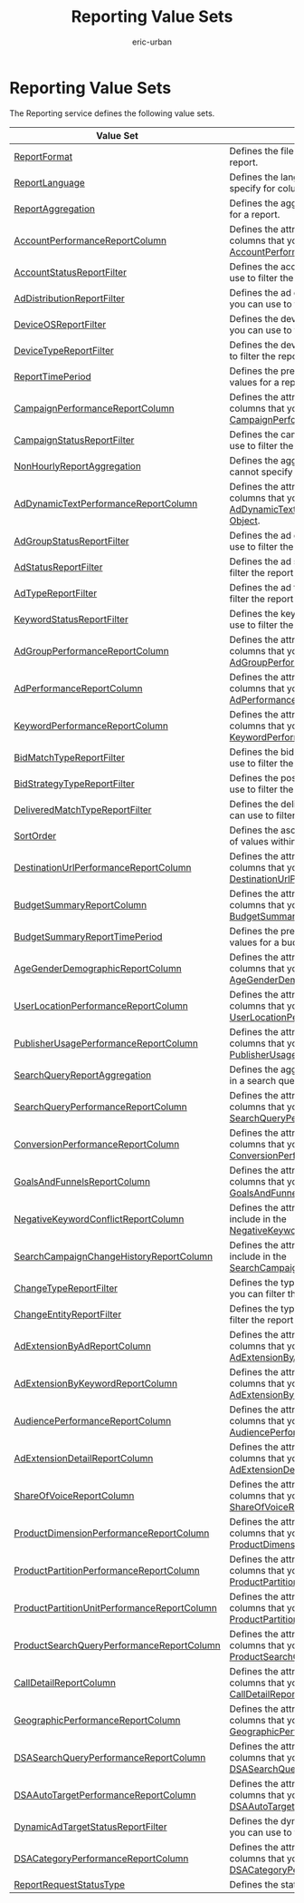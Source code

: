 ﻿---
title: Reporting Value Sets
ms.service: bing-ads-reporting
ms.topic: article
author: eric-urban
ms.author: eur
---
# Reporting Value Sets
The Reporting service defines the following value sets.

|Value Set|Description|
|---|---|
|[ReportFormat](reportformat.md)|Defines the file formats that you can use for a report.|
|[ReportLanguage](reportlanguage.md)|Defines the language values that you may specify for columns of a downloaded report.|
|[ReportAggregation](reportaggregation.md)|Defines the aggregation values that you can use for a report.|
|[AccountPerformanceReportColumn](accountperformancereportcolumn.md)|Defines the attributes and performance statistics columns that you can include in the [AccountPerformanceReportRequest](../reporting/accountperformancereportrequest.md).|
|[AccountStatusReportFilter](accountstatusreportfilter.md)|Defines the account status values that you can use to filter the report data.|
|[AdDistributionReportFilter](addistributionreportfilter.md)|Defines the ad distribution medium values that you can use to filter the report data.|
|[DeviceOSReportFilter](deviceosreportfilter.md)|Defines the device operating system values that you can use to filter the report data.|
|[DeviceTypeReportFilter](devicetypereportfilter.md)|Defines the device type values that you can use to filter the report data.|
|[ReportTimePeriod](reporttimeperiod.md)|Defines the predefined time and date range values for a report request.|
|[CampaignPerformanceReportColumn](campaignperformancereportcolumn.md)|Defines the attributes and performance statistics columns that you can include in the [CampaignPerformanceReportRequest](../reporting/campaignperformancereportrequest.md).|
|[CampaignStatusReportFilter](campaignstatusreportfilter.md)|Defines the campaign status values that you can use to filter the report data.|
|[NonHourlyReportAggregation](nonhourlyreportaggregation.md)|Defines the aggregation values for reports that cannot specify hourly aggregation.|
|[AdDynamicTextPerformanceReportColumn](addynamictextperformancereportcolumn.md)|Defines the attributes and performance statistics columns that you can include in the [AdDynamicTextPerformanceReportRequest Data Object](../reporting/addynamictextperformancereportrequest.md).|
|[AdGroupStatusReportFilter](adgroupstatusreportfilter.md)|Defines the ad group status values that you can use to filter the report data.|
|[AdStatusReportFilter](adstatusreportfilter.md)|Defines the ad status values that you can use to filter the report data.|
|[AdTypeReportFilter](adtypereportfilter.md)|Defines the ad type values that you can use to filter the report data.|
|[KeywordStatusReportFilter](keywordstatusreportfilter.md)|Defines the keyword status values that you can use to filter the report data.|
|[AdGroupPerformanceReportColumn](adgroupperformancereportcolumn.md)|Defines the attributes and performance statistics columns that you can include in the [AdGroupPerformanceReportRequest](../reporting/adgroupperformancereportrequest.md).|
|[AdPerformanceReportColumn](adperformancereportcolumn.md)|Defines the attributes and performance statistics columns that you can include in the [AdPerformanceReportRequest](../reporting/adperformancereportrequest.md).|
|[KeywordPerformanceReportColumn](keywordperformancereportcolumn.md)|Defines the attributes and performance statistics columns that you can include in the [KeywordPerformanceReportRequest](../reporting/keywordperformancereportrequest.md).|
|[BidMatchTypeReportFilter](bidmatchtypereportfilter.md)|Defines the bid match type values that you can use to filter the report data.|
|[BidStrategyTypeReportFilter](bidstrategytypereportfilter.md)|Defines the possible values that you can use to use to filter the report data by bid strategy type.|
|[DeliveredMatchTypeReportFilter](deliveredmatchtypereportfilter.md)|Defines the delivered match type values that you can use to filter the report data.|
|[SortOrder](sortorder.md)|Defines the ascending or descending sort order of values within the specified report column.|
|[DestinationUrlPerformanceReportColumn](destinationurlperformancereportcolumn.md)|Defines the attributes and performance statistics columns that you can include in the [DestinationUrlPerformanceReportRequest](../reporting/destinationurlperformancereportrequest.md).|
|[BudgetSummaryReportColumn](budgetsummaryreportcolumn.md)|Defines the attributes and performance statistics columns that you can include in the [BudgetSummaryReportRequest](../reporting/budgetsummaryreportrequest.md).|
|[BudgetSummaryReportTimePeriod](budgetsummaryreporttimeperiod.md)|Defines the predefined time and date range values for a budget summary report request.|
|[AgeGenderDemographicReportColumn](agegenderdemographicreportcolumn.md)|Defines the attributes and performance statistics columns that you can include in the [AgeGenderDemographicReportRequest](../reporting/agegenderdemographicreportrequest.md).|
|[UserLocationPerformanceReportColumn](userlocationperformancereportcolumn.md)|Defines the attributes and performance statistics columns that you can include in the [UserLocationPerformanceReportRequest](../reporting/userlocationperformancereportrequest.md).|
|[PublisherUsagePerformanceReportColumn](publisherusageperformancereportcolumn.md)|Defines the attributes and performance statistics columns that you can include in the [PublisherUsagePerformanceReportRequest](../reporting/publisherusageperformancereportrequest.md).|
|[SearchQueryReportAggregation](searchqueryreportaggregation.md)|Defines the aggregation values that you can use in a search query performance report.|
|[SearchQueryPerformanceReportColumn](searchqueryperformancereportcolumn.md)|Defines the attributes and performance statistics columns that you can include in the [SearchQueryPerformanceReportRequest](../reporting/searchqueryperformancereportrequest.md).|
|[ConversionPerformanceReportColumn](conversionperformancereportcolumn.md)|Defines the attributes and performance statistics columns that you can include in the [ConversionPerformanceReportRequest](../reporting/conversionperformancereportrequest.md).|
|[GoalsAndFunnelsReportColumn](goalsandfunnelsreportcolumn.md)|Defines the attributes and performance statistics columns that you can include in the [GoalsAndFunnelsReportRequest](../reporting/goalsandfunnelsreportrequest.md).|
|[NegativeKeywordConflictReportColumn](negativekeywordconflictreportcolumn.md)|Defines the attributes columns that you can include in the [NegativeKeywordConflictReportRequest](../reporting/negativekeywordconflictreportrequest.md).|
|[SearchCampaignChangeHistoryReportColumn](searchcampaignchangehistoryreportcolumn.md)|Defines the attribute columns that you can include in the [SearchCampaignChangeHistoryReportRequest](../reporting/searchcampaignchangehistoryreportrequest.md).|
|[ChangeTypeReportFilter](changetypereportfilter.md)|Defines the types of changes to entities by which you can filter the report data.|
|[ChangeEntityReportFilter](changeentityreportfilter.md)|Defines the types of entities by which you can filter the report data.|
|[AdExtensionByAdReportColumn](adextensionbyadreportcolumn.md)|Defines the attributes and performance statistics columns that you can include in the [AdExtensionByAdReportRequest](../reporting/adextensionbyadreportrequest.md).|
|[AdExtensionByKeywordReportColumn](adextensionbykeywordreportcolumn.md)|Defines the attributes and performance statistics columns that you can include in the [AdExtensionByKeywordReportRequest](../reporting/adextensionbykeywordreportrequest.md).|
|[AudiencePerformanceReportColumn](audienceperformancereportcolumn.md)|Defines the attributes and performance statistics columns that you can include in the [AudiencePerformanceReportRequest](../reporting/audienceperformancereportrequest.md).|
|[AdExtensionDetailReportColumn](adextensiondetailreportcolumn.md)|Defines the attributes and performance statistics columns that you can include in the [AdExtensionDetailReportRequest](../reporting/adextensiondetailreportrequest.md).|
|[ShareOfVoiceReportColumn](shareofvoicereportcolumn.md)|Defines the attributes and performance statistics columns that you can include in the [ShareOfVoiceReportRequest](../reporting/shareofvoicereportrequest.md).|
|[ProductDimensionPerformanceReportColumn](productdimensionperformancereportcolumn.md)|Defines the attributes and performance statistics columns that you can include in the [ProductDimensionPerformanceReportRequest](../reporting/productdimensionperformancereportrequest.md).|
|[ProductPartitionPerformanceReportColumn](productpartitionperformancereportcolumn.md)|Defines the attributes and performance statistics columns that you can include in the [ProductPartitionPerformanceReportRequest](../reporting/productpartitionperformancereportrequest.md).|
|[ProductPartitionUnitPerformanceReportColumn](productpartitionunitperformancereportcolumn.md)|Defines the attributes and performance statistics columns that you can include in the [ProductPartitionUnitPerformanceReportRequest](../reporting/productpartitionunitperformancereportrequest.md).|
|[ProductSearchQueryPerformanceReportColumn](productsearchqueryperformancereportcolumn.md)|Defines the attributes and performance statistics columns that you can include in the [ProductSearchQueryPerformanceReportRequest](../reporting/productsearchqueryperformancereportrequest.md).|
|[CallDetailReportColumn](calldetailreportcolumn.md)|Defines the attributes and performance statistics columns that you can include in the [CallDetailReportRequest](../reporting/calldetailreportrequest.md).|
|[GeographicPerformanceReportColumn](geographicperformancereportcolumn.md)|Defines the attributes and performance statistics columns that you can include in the [GeographicPerformanceReportRequest](../reporting/geographicperformancereportrequest.md).|
|[DSASearchQueryPerformanceReportColumn](dsasearchqueryperformancereportcolumn.md)|Defines the attributes and performance statistics columns that you can include in the [DSASearchQueryPerformanceReportRequest](../reporting/dsasearchqueryperformancereportrequest.md).|
|[DSAAutoTargetPerformanceReportColumn](dsaautotargetperformancereportcolumn.md)|Defines the attributes and performance statistics columns that you can include in the [DSAAutoTargetPerformanceReportRequest](../reporting/dsaautotargetperformancereportrequest.md).|
|[DynamicAdTargetStatusReportFilter](dynamicadtargetstatusreportfilter.md)|Defines the dynamic ad target status values that you can use to filter the report data.|
|[DSACategoryPerformanceReportColumn](dsacategoryperformancereportcolumn.md)|Defines the attributes and performance statistics columns that you can include in the [DSACategoryPerformanceReportRequest](../reporting/dsacategoryperformancereportrequest.md).|
|[ReportRequestStatusType](reportrequeststatustype.md)|Defines the status of a report.|
